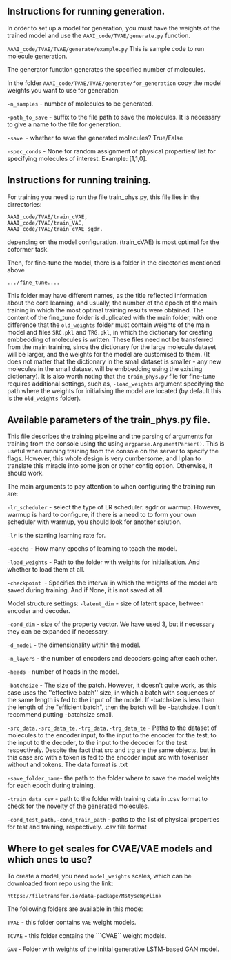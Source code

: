 ## Instructions for running generation.

In order to set up a model for generation, you must have the weights of the trained model and use the
```AAAI_code/TVAE/generate.py``` function.

```AAAI_code/TVAE/TVAE/generate/example.py``` This is sample code to run molecule generation. 

The generator function generates the specified number of molecules.

In the folder ```AAAI_code/TVAE/TVAE/generate/for_generation``` copy the model weights you want to use 
for generation

```-n_samples``` - number of molecules to be generated.

```-path_to_save``` - suffix to the file path to save the molecules. It is necessary to give a name to the file for generation.

```-save ```- whether to save the generated molecules? True/False

```-spec_conds``` - None for random assignment of physical properties/
list for specifying molecules of interest. Example: [1,1,0].


## Instructions for running training.
For training you need to run the file train_phys.py, this file lies in the dirrectories: 
```
AAAI_code/TVAE/train_cVAE,
AAAI_code/TVAE/train_VAE,
AAAI_code/TVAE/train_cVAE_sgdr.
```
depending on the model configuration. (train_cVAE) is most optimal for the coformer task.

Then, for fine-tune the model, there is a folder in the directories mentioned above 
```
.../fine_tune....
```
This folder may have different names, as the title reflected information about the core learning, and usually,
the number of the epoch of the main training in which the most optimal training results were obtained.
The content of the fine_tune folder is duplicated with the main folder, with one difference that the ``old_weights`` folder must contain weights
of the main model and files ``SRC.pkl`` and ``TRG.pkl``, in which the dictionary for creating embbedding of molecules is written. These files need not be transferred from the main training, since the dictionary for the large molecule dataset will be larger, and the weights for the model are customised to them. (It does not matter that the dictionary in the small dataset is smaller - any new molecules in the small dataset will be embbedding using the existing dictionary).
It is also worth noting that the ```train_phys.py``` file for fine-tune requires additional settings, such as, 
```-load_weights``` argument specifying the path where the weights for initialising the model are located 
(by default this is the ```old_weights``` folder).

## Available parameters of the train_phys.py file.
This file describes the training pipeline and the parsing of arguments for training from the console using the
using ```argparse.ArgumentParser()```. This is useful when running training from the console on the server to specify the 
flags.
However, this whole design is very cumbersome, and I plan to translate this miracle into some json or other 
config option. Otherwise, it should work.

The main arguments to pay attention to when configuring the training run are:

```-lr_scheduler``` - select the type of LR scheduler. sgdr or warmup. However, warmup is hard to configure, if there is a need to
to form your own scheduler with warmup, you should look for another solution.

```-lr``` is the starting learning rate for.

```-epochs``` - How many epochs of learning to teach the model.

```-load_weights``` - Path to the folder with weights for initialisation. And whether to load them at all.

```-checkpoint ```- Specifies the interval in which the weights of the model are saved during training. 
And if None, it is not saved at all.

Model structure settings:
```-latent_dim``` - size of latent space, between encoder and decoder.

```-cond_dim``` - size of the property vector. We have used 3, but if necessary they can be 
expanded if necessary.

```-d_model``` - the dimensionality within the model.

```-n_layers``` - the number of encoders and decoders going after each other.

```-heads``` - number of heads in the model.

```-batchsize``` - The size of the patch. However, it doesn't quite work, as this case uses the 
''effective batch'' size, in which a batch with sequences of the same length is fed to the input of the model.
If -batchsize is less than the length of the "efficient batch", then the batch will be -batchsize. 
I don't recommend putting -batchsize small.

```-src_data,-src_data_te,-trg_data,-trg_data_te``` - Paths to the dataset of molecules to the encoder input,
to the input to the encoder for the test, to the input to the decoder, to the input to the decoder for the test respectively.
Despite the fact that src and trg are the same objects, but in this case src with a token is fed to the encoder input
src with tokeniser without <sos> and <eos> tokens. The data format is .txt


```-save_folder_name```- the path to the folder where to save the model weights for each epoch during training.

```-train_data_csv``` - path to the folder with training data in .csv format to check for the
novelty of the generated molecules.

```-cond_test_path,-cond_train_path``` - paths to the list of physical properties for test and training, respectively.
.csv file format


## Where to get scales for CVAE/VAE models and which ones to use?
To create a model, you need ``model_weights`` scales, which can be downloaded from repo using the link:

```https://filetransfer.io/data-package/MstyseWg#link```

The following folders are available in this mode:


```TVAE``` - this folder contains ```VAE``` weight models.

```TCVAE``` - this folder contains the ```CVAE`` weight models.

```GAN``` - Folder with weights of the initial generative LSTM-based GAN model.
